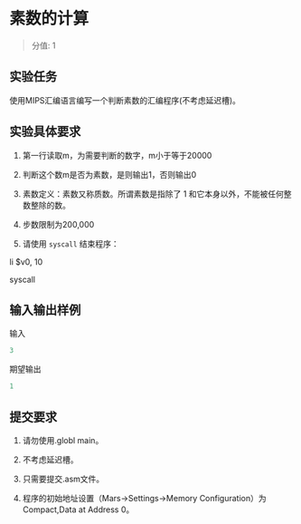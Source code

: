 # 素数的计算

> 分值: 1

## 实验任务

使用MIPS汇编语言编写一个判断素数的汇编程序(不考虑延迟槽)。

## 实验具体要求

1. 第一行读取m，为需要判断的数字，m小于等于20000

2. 判断这个数m是否为素数，是则输出1，否则输出0

3. 素数定义：素数又称质数。所谓素数是指除了 1 和它本身以外，不能被任何整数整除的数。

4. 步数限制为200,000

5. 请使用 `syscall` 结束程序：

li $v0, 10

syscall

## 输入输出样例

输入
```mips
3
```
期望输出
```mips
1
```
## 提交要求

1. 请勿使用.globl main。

2. 不考虑延迟槽。

3. 只需要提交.asm文件。

4. 程序的初始地址设置（Mars->Settings->Memory Configuration）为Compact,Data at Address 0。